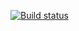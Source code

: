 [![Build status](https://ci.appveyor.com/api/projects/status/89ne99g4hkuklc5s?svg=true)](https://ci.appveyor.com/project/tarapiygin/ajs-test-ci-2)
